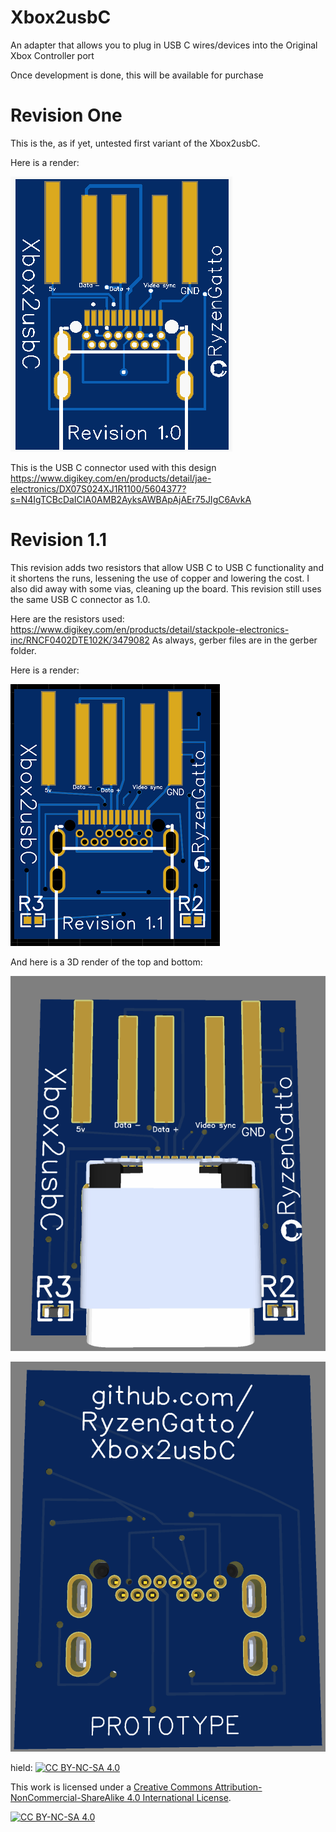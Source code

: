 # Xbox2usbC
An adapter that allows you to plug in USB C wires/devices into the Original Xbox Controller port

Once development is done, this will be available for purchase

# Revision One
This is the, as if yet, untested first variant of the Xbox2usbC. 

Here is a render:

![Render of version 1.0](https://github.com/RyzenGatto/Xbox2usbC/blob/d8a7ebdf93c8e7e2cece45f8f4296b526eb38515/xbox%20Pictures/Revision%201.0/Revision%201.0%20Render.PNG)

This is the USB C connector used with this design 
https://www.digikey.com/en/products/detail/jae-electronics/DX07S024XJ1R1100/5604377?s=N4IgTCBcDaICIA0AMB2AyksAWBApAjAEr75JIgC6AvkA

# Revision 1.1
This revision adds two resistors that allow USB C to USB C functionality and it shortens the runs, lessening the use of copper and lowering the cost. I also did away with some vias, cleaning up the board. This revision still uses the same USB C connector as 1.0.

Here are the resistors used: https://www.digikey.com/en/products/detail/stackpole-electronics-inc/RNCF0402DTE102K/3479082
As always, gerber files are in the gerber folder.

Here is a render:

![Render of version 1.1](https://github.com/RyzenGatto/Xbox2usbC/blob/a4202bf952c8a1183e9e5b38aab00fa569bdce24/xbox%20Pictures/Revision%201.1/Capture.PNG)

And here is a 3D render of the top and bottom:

![Top](https://github.com/RyzenGatto/Xbox2usbC/blob/a4202bf952c8a1183e9e5b38aab00fa569bdce24/xbox%20Pictures/Revision%201.1/3d%20render.PNG)

![Bottom](https://github.com/RyzenGatto/Xbox2usbC/blob/main/xbox%20Pictures/Revision%201.1/rear%203d%20render.PNG)

hield: [![CC BY-NC-SA 4.0][cc-by-nc-sa-shield]][cc-by-nc-sa]

This work is licensed under a
[Creative Commons Attribution-NonCommercial-ShareAlike 4.0 International License][cc-by-nc-sa].

[![CC BY-NC-SA 4.0][cc-by-nc-sa-image]][cc-by-nc-sa]

[cc-by-nc-sa]: http://creativecommons.org/licenses/by-nc-sa/4.0/
[cc-by-nc-sa-image]: https://licensebuttons.net/l/by-nc-sa/4.0/88x31.png
[cc-by-nc-sa-shield]: https://img.shields.io/badge/License-CC%20BY--NC--SA%204.0-lightgrey.svg
